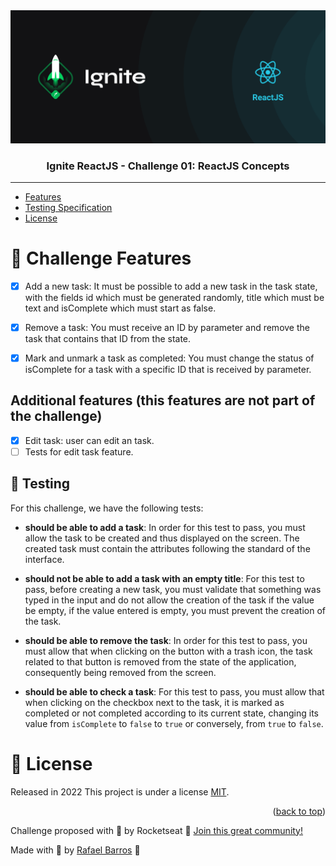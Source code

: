 <div align="center">
    <img src="./public/images/ignite.png" alt="Ignite" width="1000">
</div>

<h3 align="center"> 
   Ignite ReactJS - Challenge 01: ReactJS Concepts
</h3>

---

- [Features](#rocket-Challenge-Features)
- [Testing Specification](#syringe-Testing)
- [License](#closed_book-license)

# :rocket: Challenge Features

- [x] Add a new task: It must be possible to add a new task in the task state, with the fields id which must be generated randomly, title which must be text and isComplete which must start as false.

- [x] Remove a task: You must receive an ID by parameter and remove the task that contains that ID from the state.

- [x] Mark and unmark a task as completed: You must change the status of isComplete for a task with a specific ID that is received by parameter.

## Additional features (this features are not part of the challenge)

- [x] Edit task: user can edit an task.
- [ ] Tests for edit task feature.

## :syringe: Testing

For this challenge, we have the following tests:

- **should be able to add a task**: In order for this test to pass, you must allow the task to be created and thus displayed on the screen. The created task must contain the attributes following the standard of the interface.

- **should not be able to add a task with an empty title**: For this test to pass, before creating a new task, you must validate that something was typed in the input and do not allow the creation of the task if the value be empty, if the value entered is empty, you must prevent the creation of the task.

- **should be able to remove the task**: In order for this test to pass, you must allow that when clicking on the button with a trash icon, the task related to that button is removed from the state of the application, consequently being removed from the screen.

- **should be able to check a task**: For this test to pass, you must allow that when clicking on the checkbox next to the task, it is marked as completed or not completed according to its current state, changing its value from `isComplete` to `false` to `true` or conversely, from `true` to `false`.


<!-- LICENSE -->

# :closed_book: License

Released in 2022
This project is under a license [MIT](./LICENSE).

<p align="right">(<a href="#top">back to top</a>)</p>

Challenge proposed with 💜 by Rocketseat 👋 [Join this great community!](https://discord.gg/KJVerdEynf)

Made with 💜 by [Rafael Barros](https://github.com/Rafaelb4rros) 🚀

